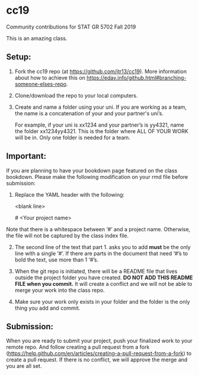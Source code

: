 # cc19
Community contributions for STAT GR 5702 Fall 2019

This is an amazing class.

## Setup:

1. Fork the cc19 repo (at https://github.com/jtr13/cc19). More information about how to achieve this on https://edav.info/github.html#branching-someone-elses-repo.

2. Clone/download the repo to your local computers.

3. Create and name a folder using your uni. If you are working as a team, the name is a concatenation of your and your partner's uni’s. 

      For example, if your uni is xx1234 and your partner’s is yy4321, name the folder xx1234yy4321. This is the folder where ALL OF YOUR WORK will be in. Only one folder is needed for a team.



## Important:

If you are planning to have your bookdown page featured on the class bookdown. Please make the following modification on your rmd file before submission:

1. Replace the YAML header with the following:

      \<blank line\>
      
      \# \<Your project name\>

Note that there is a whitespace between ‘#’ and a project name. Otherwise, the file will not be captured by the class index file.

2. The second line of the text that part 1. asks you to add **must** be the only line with a single ‘#’. If there are parts in the document that need ‘#’s to bold the text, use more than 1 ‘#’s. 

3. When the git repo is initiated, there will be a README file that lives outside the project folder you have created. **DO NOT ADD THIS README FILE when you commit.** It will create a conflict and we will not be able to merge your work into the class repo. 

4. Make sure your work only exists in your folder and the folder is the only thing you add and commit.



## Submission:

When you are ready to submit your project, push your finalized work to your remote repo. And follow creating a pull request from a fork (https://help.github.com/en/articles/creating-a-pull-request-from-a-fork) to create a pull request. If there is no conflict, we will approve the merge and you are all set.
